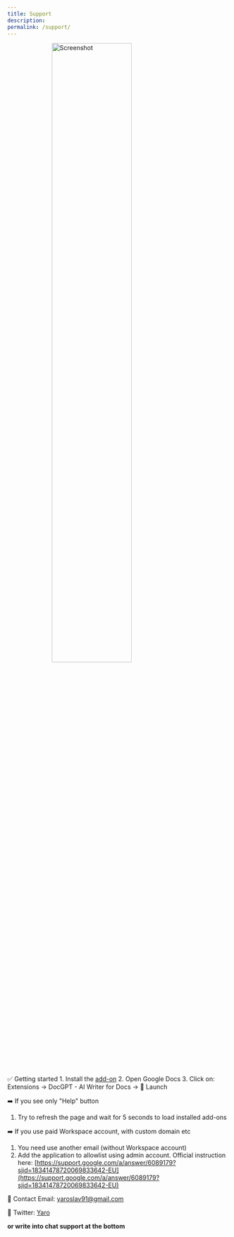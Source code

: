 ```yaml
---
title: Support
description: 
permalink: /support/
---
```

<style>
.getting-started {
  display: block;
  margin-left: auto;
  margin-right: auto;
  width: 60%;
}
</style>
<div>
    <img src="{{ site.baseurl }}/images/getting-started.png" alt="Screenshot" class="getting-started"/>
</div>
<script>
$crisp.push(["do", "chat:open"])
</script>
✅ Getting started
1. Install the <a href="https://workspace.google.com/u/0/marketplace/app/docgpt_ai_writer_for_docs/466607203252">add-on</a>
2. Open Google Docs
3. Click on: Extensions -> DocGPT - AI Writer for Docs -> 🚀 Launch


➡️ If you see only "Help" button
1. Try to refresh the page and wait for 5 seconds to load installed add-ons

➡️ If you use paid Workspace account, with custom domain etc
1. You need use another email (without Workspace account)
2. Add the application to allowlist using admin account. Official instruction here: [https://support.google.com/a/answer/6089179?sjid=18341478720069833642-EU](https://support.google.com/a/answer/6089179?sjid=18341478720069833642-EU) 

📧 Contact Email: <a href = "mailto: yaroslav91@gmail.com">yaroslav91@gmail.com</a>

💬 Twitter: [Yaro](https://twitter.com/ski0xFF)

**or write into chat support at the bottom**
